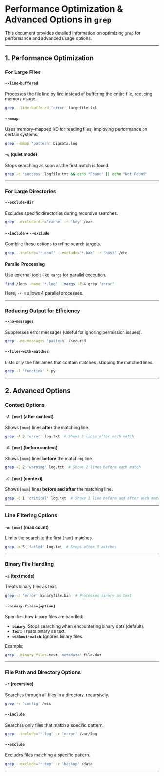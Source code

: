 # Performance Optimization & Advanced Options in `grep`

This document provides detailed information on optimizing `grep` for performance and advanced usage options.

---

## **1. Performance Optimization**

### **For Large Files**

#### **`--line-buffered`**
Processes the file line by line instead of buffering the entire file, reducing memory usage.
```bash
grep --line-buffered 'error' largefile.txt
```

#### **`--mmap`**
Uses memory-mapped I/O for reading files, improving performance on certain systems.
```bash
grep --mmap 'pattern' bigdata.log
```

#### **`-q` (quiet mode)**
Stops searching as soon as the first match is found.
```bash
grep -q 'success' logfile.txt && echo "Found" || echo "Not Found"
```

---

### **For Large Directories**

#### **`--exclude-dir`**
Excludes specific directories during recursive searches.
```bash
grep --exclude-dir='cache' -r 'key' /var
```

#### **`--include` + `--exclude`**
Combine these options to refine search targets.
```bash
grep --include='*.conf' --exclude='*.bak' -r 'host' /etc
```

#### **Parallel Processing**
Use external tools like `xargs` for parallel execution.
```bash
find /logs -name '*.log' | xargs -P 4 grep 'error'
```
Here, `-P 4` allows 4 parallel processes.

---

### **Reducing Output for Efficiency**

#### **`--no-messages`**
Suppresses error messages (useful for ignoring permission issues).
```bash
grep --no-messages 'pattern' /secured
```

#### **`--files-with-matches`**
Lists only the filenames that contain matches, skipping the matched lines.
```bash
grep -l 'function' *.py
```

---

## **2. Advanced Options**

### **Context Options**

#### **`-A [num]` (after context)**
Shows `[num]` lines **after** the matching line.
```bash
grep -A 3 'error' log.txt  # Shows 3 lines after each match
```

#### **`-B [num]` (before context)**
Shows `[num]` lines **before** the matching line.
```bash
grep -B 2 'warning' log.txt  # Shows 2 lines before each match
```

#### **`-C [num]` (context)**
Shows `[num]` lines **before and after** the matching line.
```bash
grep -C 1 'critical' log.txt  # Shows 1 line before and after each match
```

---

### **Line Filtering Options**

#### **`-m [num]` (max count)**
Limits the search to the first `[num]` matches.
```bash
grep -m 5 'failed' log.txt  # Stops after 5 matches
```

---

### **Binary File Handling**

#### **`-a` (text mode)**
Treats binary files as text.
```bash
grep -a 'error' binaryfile.bin  # Processes binary as text
```

#### **`--binary-files=[option]`**
Specifies how binary files are handled:
- **`binary`**: Stops searching when encountering binary data (default).
- **`text`**: Treats binary as text.
- **`without-match`**: Ignores binary files.

Example:
```bash
grep --binary-files=text 'metadata' file.dat
```

---

### **File Path and Directory Options**

#### **`-r` (recursive)**
Searches through all files in a directory, recursively.
```bash
grep -r 'config' /etc
```

#### **`--include`**
Searches only files that match a specific pattern.
```bash
grep --include='*.log' -r 'error' /var/log
```

#### **`--exclude`**
Excludes files matching a specific pattern.
```bash
grep --exclude='*.tmp' -r 'backup' /data
```

---

